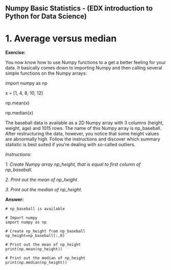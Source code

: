 ## Numpy Basic Statistics - (EDX introduction to Python for Data Science)
# 1. Average versus median
**Exercise:** 

You now know how to use Numpy functions to a get a better feeling for your data. It basically comes down to importing Numpy and then calling several simple functions on the Numpy arrays:

import numpy as np

x = [1, 4, 8, 10, 12]

np.mean(x)

np.median(x)

The baseball data is available as a 2D Numpy array with 3 columns (height, weight, age) and 1015 rows. The name of this Numpy array is np_baseball. After restructuring the data, however, you notice that some height values are abnormally high. Follow the instructions and discover which summary statistic is best suited if you're dealing with so-called outliers.

*Instructions:*

*1. Create Numpy array np_height, that is equal to first column of np_baseball.*

*2. Print out the mean of np_height.*

*3. Print out the median of np_height.*

**Answer:**

```
# np_baseball is available

# Import numpy
import numpy as np

# Create np_height from np_baseball
np_height=np_baseball[:,0]

# Print out the mean of np_height
print(np.mean(np_height))

# Print out the median of np_height
print(np.median(np_height))
```
